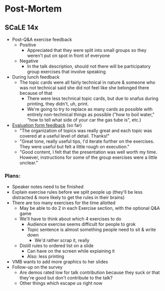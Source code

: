 # Post-Mortem

## SCaLE 14x

* Post-Q&A exercise feedback
  * Positive
    * Appreciated that they were split into small groups so they weren't put on spot in front of everyone
  * Negative
    * In the talk description, should not there will be participatory group exercises that involve speaking
* During lunch feedback
  * The topic cards were all fairly technical in nature & someone who was not technical said she did not feel like she belonged there because of that
    * There were less technical topic cards, but due to snafus during printing, they didn't, uh, print.
    * We're going to try to replace as many cards as possible with entirely non-technical things as possible ("how to boil water," "how to tell what side of your car the gas tube is", etc.)
* [Evaluation form feedback](https://docs.google.com/spreadsheets/d/1wBwRt5GnlMxNEFDwqDOaCop2Be57RriSwRognbJ-qYk/edit#gid=940560440) (so far)
  * "The organization of topics was really great and each topic was covered at a useful level of detail. Thanks!"
  * "Great tone, really useful tips, I'd iterate further on the exercises. They were useful but felt a little rough on execution."
  * "Good content, I felt that the presentation was well worth my time. However, instructions for some of the group exercises were a little unclear."
  
### Plans:

* Speaker notes need to be finished
* Explain exercise rules before we split people up (they'll be less distracted & more likely to get the rules in their brains)
* There are too many exercises for the time allotted
  * May be able to do 2 in each Exercise section, with the optional Q&A game
  * We'll have to think about which 4 exercises to do
    * Audience exercise seems difficult for people to grok
    * Topic sentence is almost something people need to sit & write down
      * We'd rather scrap it, really
  * Distill rules to ordered list on a slide
    * Can have on the screen while explaining it
    * Also: less printing
* VMB wants to add more graphics to her slides
* Follow-up on the survey
  * Are demos rated low for talk contribution because they suck or that they're good but don't contribute to the talk?
  * Other things which escape us right now
